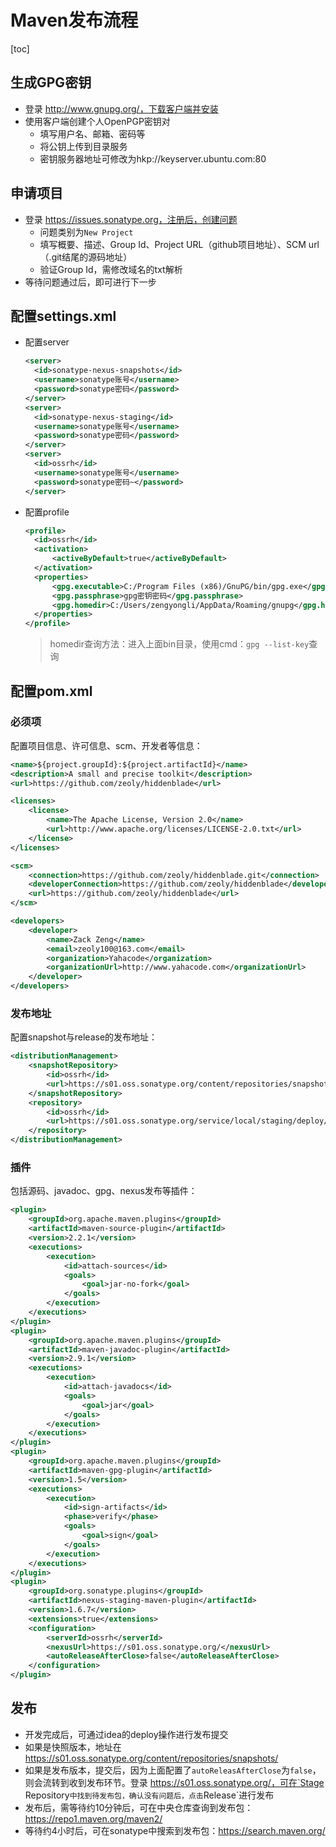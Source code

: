 # Maven发布流程

[toc]

## 生成GPG密钥

- 登录 http://www.gnupg.org/，下载客户端并安装
- 使用客户端创建个人OpenPGP密钥对
  - 填写用户名、邮箱、密码等
  - 将公钥上传到目录服务
  - 密钥服务器地址可修改为hkp://keyserver.ubuntu.com:80

## 申请项目

- 登录 https://issues.sonatype.org，注册后，创建问题
  - 问题类别为`New Project`
  - 填写概要、描述、Group Id、Project URL（github项目地址）、SCM url（.git结尾的源码地址）
  - 验证Group Id，需修改域名的txt解析
- 等待问题通过后，即可进行下一步

## 配置settings.xml

- 配置server

  ```xml
  <server>
  	<id>sonatype-nexus-snapshots</id>
  	<username>sonatype账号</username>
  	<password>sonatype密码</password>
  </server>
  <server>
  	<id>sonatype-nexus-staging</id>
  	<username>sonatype账号</username>
  	<password>sonatype密码</password>
  </server>    
  <server>
  	<id>ossrh</id>
  	<username>sonatype账号</username>
  	<password>sonatype密码~</password>
  </server>
  ```

- 配置profile

  ```xml
  <profile>
  	<id>ossrh</id>
  	<activation>
  		<activeByDefault>true</activeByDefault>
  	</activation>
  	<properties>
  		<gpg.executable>C:/Program Files (x86)/GnuPG/bin/gpg.exe</gpg.executable>
  		<gpg.passphrase>gpg密钥密码</gpg.passphrase>
  		<gpg.homedir>C:/Users/zengyongli/AppData/Roaming/gnupg</gpg.homedir>
  	</properties>
  </profile>
  ```

  > homedir查询方法：进入上面bin目录，使用cmd：`gpg --list-key`查询

## 配置pom.xml

### 必须项

配置项目信息、许可信息、scm、开发者等信息：

```xml
<name>${project.groupId}:${project.artifactId}</name>
<description>A small and precise toolkit</description>
<url>https://github.com/zeoly/hiddenblade</url>

<licenses>
    <license>
        <name>The Apache License, Version 2.0</name>
        <url>http://www.apache.org/licenses/LICENSE-2.0.txt</url>
    </license>
</licenses>

<scm>
    <connection>https://github.com/zeoly/hiddenblade.git</connection>
    <developerConnection>https://github.com/zeoly/hiddenblade</developerConnection>
    <url>https://github.com/zeoly/hiddenblade</url>
</scm>

<developers>
    <developer>
        <name>Zack Zeng</name>
        <email>zeoly100@163.com</email>
        <organization>Yahacode</organization>
        <organizationUrl>http://www.yahacode.com</organizationUrl>
    </developer>
</developers>
```

### 发布地址

配置snapshot与release的发布地址：

```xml
<distributionManagement>
    <snapshotRepository>
        <id>ossrh</id>
        <url>https://s01.oss.sonatype.org/content/repositories/snapshots</url>
    </snapshotRepository>
    <repository>
        <id>ossrh</id>
        <url>https://s01.oss.sonatype.org/service/local/staging/deploy/maven2/</url>
    </repository>
</distributionManagement>
```

### 插件

包括源码、javadoc、gpg、nexus发布等插件：

```xml
<plugin>
    <groupId>org.apache.maven.plugins</groupId>
    <artifactId>maven-source-plugin</artifactId>
    <version>2.2.1</version>
    <executions>
        <execution>
            <id>attach-sources</id>
            <goals>
                <goal>jar-no-fork</goal>
            </goals>
        </execution>
    </executions>
</plugin>
<plugin>
    <groupId>org.apache.maven.plugins</groupId>
    <artifactId>maven-javadoc-plugin</artifactId>
    <version>2.9.1</version>
    <executions>
        <execution>
            <id>attach-javadocs</id>
            <goals>
                <goal>jar</goal>
            </goals>
        </execution>
    </executions>
</plugin>
<plugin>
    <groupId>org.apache.maven.plugins</groupId>
    <artifactId>maven-gpg-plugin</artifactId>
    <version>1.5</version>
    <executions>
        <execution>
            <id>sign-artifacts</id>
            <phase>verify</phase>
            <goals>
                <goal>sign</goal>
            </goals>
        </execution>
    </executions>
</plugin>
<plugin>
    <groupId>org.sonatype.plugins</groupId>
    <artifactId>nexus-staging-maven-plugin</artifactId>
    <version>1.6.7</version>
    <extensions>true</extensions>
    <configuration>
        <serverId>ossrh</serverId>
        <nexusUrl>https://s01.oss.sonatype.org/</nexusUrl>
        <autoReleaseAfterClose>false</autoReleaseAfterClose>
    </configuration>
</plugin>
```

## 发布

- 开发完成后，可通过idea的deploy操作进行发布提交
- 如果是快照版本，地址在 https://s01.oss.sonatype.org/content/repositories/snapshots/
- 如果是发布版本，提交后，因为上面配置了`autoReleasAfterClose`为`false`，则会流转到收到发布环节。登录 https://s01.oss.sonatype.org/，可在`Stage Repository`中找到待发布包，确认没有问题后，点击`Release`进行发布
- 发布后，需等待约10分钟后，可在中央仓库查询到发布包：https://repo1.maven.org/maven2/
- 等待约4小时后，可在sonatype中搜索到发布包：https://search.maven.org/
